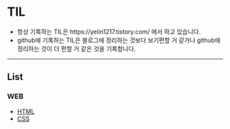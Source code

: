 # TIL
<ul>
  <li> 항상 기록하는 TIL은 https://yelin1217.tistory.com/ 에서 하고 있습니다.</li>
  <li> github에 기록하는 TIL은 블로그에 정리하는 것보다 보기편할 거 같거나 github에 정리하는 것이 더 편할 거 같은 것을 기록합니다.</li>
</ul>

***
## List

### WEB
<ul>
  <li><a href="https://github.com/Yelin-park/TIL/blob/main/HTML/HTML.md">HTML</a></li>
  <li><a href="https://github.com/Yelin-park/TIL/blob/main/css/css.md">CSS</a></li>
</ul>
